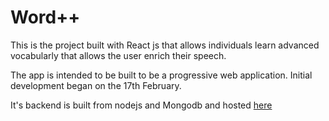# Word++

This is the project built with React js that allows individuals learn advanced vocabularly that allows the user enrich their speech.

The app is intended to  be built to be a progressive web application. Initial development began on the 17th February.

It's backend is built from nodejs and Mongodb and hosted [here](https://github.com/geraldombuthia/wordplusplus)

